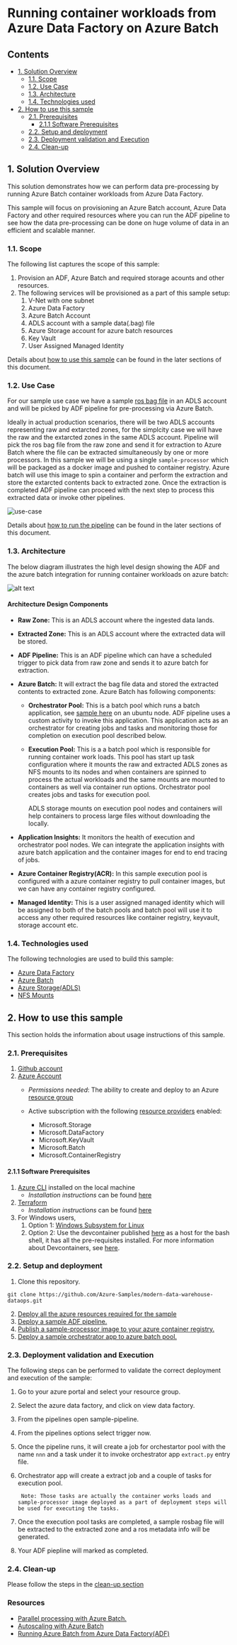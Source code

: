 # Running container workloads from Azure Data Factory on Azure Batch <!-- omit in toc -->

## Contents <!-- omit in toc -->

- [1. Solution Overview](#1-solution-overview)
  - [1.1. Scope](#11-scope)
  - [1.2. Use Case](#12-use-case)
  - [1.3. Architecture](#13-architecture)
  - [1.4. Technologies used](#14-technologies-used)
- [2. How to use this sample](#2-how-to-use-this-sample)
  - [2.1. Prerequisites](#21-prerequisites)
    - [2.1.1 Software Prerequisites](#211-software-prerequisites)
  - [2.2. Setup and deployment](#22-setup-and-deployment)  
  - [2.3. Deployment validation and Execution](#23-deployment-validation-and-execution)
  - [2.4. Clean-up](#24-clean-up)

## 1. Solution Overview

This solution demonstrates how we can perform data pre-processing by running Azure Batch container workloads from Azure Data Factory.

This sample will focus on provisioning an Azure Batch account, Azure Data Factory and other required resources where you can run the ADF pipeline to see how the data pre-processing can be done on huge volume of data in an efficient and scalable manner.  

### 1.1. Scope

The following list captures the scope of this sample:

1. Provision an ADF, Azure Batch and required storage acounts and other resources.
2. The following services will be provisioned as a part of this sample setup:
   1. V-Net with one subnet
   2. Azure Data Factory
   3. Azure Batch Account
   4. ADLS account with a sample data(.bag) file
   5. Azure Storage account for azure batch resources
   6. Key Vault
   7. User Assigned Managed Identity

Details about [how to use this sample](#2-how-to-use-this-sample) can be found in the later sections of this document.

### 1.2. Use Case

For our sample use case we have a sample [ros bag file](http://wiki.ros.org/Bags/Format) in an ADLS account and will be picked by ADF pipeline for pre-processing via Azure Batch.

Ideally in actual production scenarios, there will be two ADLS accounts representing raw and extarcted zones, for the simplcity case we will have the raw and the extarcted zones in the same ADLS account. Pipeline will pick the ros bag file from the raw zone and send it for extraction to Azure Batch where the file can be extracted simultaneously by one or more processors. In this sample we will be using a single `sample-processor` which will be packaged as a docker image and pushed to container registry. Azure batch will use this image to spin a container and perform the extraction and store the extarcted contents back to extracted zone. Once the extraction is completed ADF pipeline can proceed with the next step to process this extracted data or invoke other pipelines.

![use-case](images/pre-processing-usecase.map.drawio.svg)

Details about [how to run the pipeline](#24-deployment-validation-and-execution) can be found in the later sections of this document.

### 1.3. Architecture

The below diagram illustrates the high level design showing the ADF and the azure batch integration for running container workloads on azure batch:

![alt text](images/adf-batch-integration-design.svg "Design Diagram")
#### **Architecture Design Components**
- **Raw Zone:** This is an ADLS account where the ingested data lands.
- **Extracted Zone:** This is an ADLS account where the extracted data will be stored.
- **ADF Pipeline:** This is an ADF pipeline which can have a scheduled trigger to pick data from raw zone and sends it to azure batch for extraction.
- **Azure Batch:**  It will extract the bag file data and stored the extracted contents to extracted zone. Azure Batch has following components:
    - **Orchestrator Pool:** This is a batch pool which runs a batch application, see [sample here](src/orchestrator-app/README.md) on an ubuntu node. ADF pipeline uses a custom activity to invoke this application. This application acts as an orchestrator for creating jobs and tasks and monitoring those for completion on execution pool described below.
    - **Execution Pool:** This is a a batch pool which is responsible for running container work loads. This pool has start up task configuration where it mounts the raw and extracted ADLS zones as NFS mounts to its nodes and when containers are spinned to process the actual workloads and the same mounts are mounted to containers as well via container run options. Orchestrator pool creates jobs and tasks for execution pool.

        ADLS storage mounts on execution pool nodes and containers will help containers to process large files without downloading the locally.
        
- **Application Insights:** It monitors the health of execution and orchestrator pool nodes. We can integrate the application insights with azure batch application and the container images for end to end tracing of jobs.
- **Azure Container Registry(ACR):**  In this sample execution pool is configured with a azure container registry to pull container images, but we can have any container registry configured.
- **Managed Identity:** This is a user assigned managed identity which will be assigned to both of the batch pools and batch pool will use it to access any other required resources like container registry, keyvault, storage account etc.
### 1.4. Technologies used

The following technologies are used to build this sample:

- [Azure Data Factory](https://azure.microsoft.com/en-in/products/data-factory/)
- [Azure Batch](https://azure.microsoft.com/en-us/products/batch)
- [Azure Storage(ADLS)](https://azure.microsoft.com/en-au/services/storage/data-lake-storage/)
- [NFS Mounts](https://learn.microsoft.com/en-us/azure/storage/blobs/network-file-system-protocol-support-how-to)

## 2. How to use this sample

This section holds the information about usage instructions of this sample.

### 2.1. Prerequisites

1. [Github account](https://github.com/)
2. [Azure Account](https://azure.microsoft.com/en-au/free/search/?&ef_id=Cj0KCQiAr8bwBRD4ARIsAHa4YyLdFKh7JC0jhbxhwPeNa8tmnhXciOHcYsgPfNB7DEFFGpNLTjdTPbwaAh8bEALw_wcB:G:s&OCID=AID2000051_SEM_O2ShDlJP&MarinID=O2ShDlJP_332092752199_azure%20account_e_c__63148277493_aud-390212648371:kwd-295861291340&lnkd=Google_Azure_Brand&dclid=CKjVuKOP7uYCFVapaAoddSkKcA)
   - *Permissions needed*:  The ability to create and deploy to an Azure [resource group](https://docs.microsoft.com/en-us/azure/azure-resource-manager/management/overview) 

   - Active subscription with the following [resource providers](https://docs.microsoft.com/en-us/azure/azure-resource-manager/management/azure-services-resource-providers) enabled:

     - Microsoft.Storage
     - Microsoft.DataFactory
     - Microsoft.KeyVault
     - Microsoft.Batch
     - Microsoft.ContainerRegistry

#### 2.1.1 Software Prerequisites

1. [Azure CLI](https://docs.microsoft.com/en-us/cli/azure/) installed on the local machine
   - *Installation instructions* can be found [here](https://docs.microsoft.com/en-us/cli/azure/install-azure-cli)
2. [Terraform](https://www.terraform.io/) 
   - *Installation instructions* can be found [here](https://developer.hashicorp.com/terraform/downloads)
3. For Windows users,
   1. Option 1: [Windows Subsystem for Linux](https://docs.microsoft.com/en-us/windows/wsl/install-win10)
   2. Option 2: Use the devcontainer published [here](./.devcontainer) as a host for the bash shell, it has all the pre-requisites installed.
      For more information about Devcontainers, see [here](https://code.visualstudio.com/docs/remote/containers).
### 2.2. Setup and deployment
1. Clone this repository.

```
git clone https://github.com/Azure-Samples/modern-data-warehouse-dataops.git
```

2. [Deploy all the azure resources required for the sample](deploy/terraform/README.md)
3. [Deploy a sample ADF pipeline.](deploy/adf.README.md)
4. [Publish a sample-processor image to your azure container registry.](src/sample-processor/README.md)
5. [Deploy a sample orchestrator app to azure batch pool.](src/orchestrator-app/README.md)

### 2.3. Deployment validation and Execution

The following steps can be performed to validate the correct deployment and execution of the sample:

1. Go to your azure portal and select your resource group.
2. Select the azure data factory, and click on view data factory.
3. From the pipelines open sample-pipeline.
4. From the pipelines options select trigger now.
5. Once the pipeline runs, it will create a job for orchestartor pool with the name `nnn` and a task under it to invoke orchestrator app `extract.py` entry file.
6. Orchestrator app will create a extract job and a couple of tasks for execution pool. 
    
        Note: Those tasks are actually the container works loads and sample-processor image deployed as a part of deploymemt steps will be used for executing the tasks.

7. Once the execution pool tasks are completed, a sample rosbag file will be extracted to the extracted zone and a ros metadata info will be generated.
8. Your ADF piepline will marked as completed.

### 2.4. Clean-up

Please follow the steps in the [clean-up section](deploy/terraform/README.md)

### Resources

* [Parallel processing with Azure Batch.]()
* [Autoscaling with Azure Batch]()
* [Running Azure Batch from Azure Data Factory(ADF)]()


